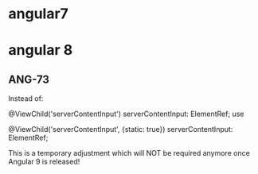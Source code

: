 # angular7
# angular 8
## ANG-73 

Instead of:

@ViewChild('serverContentInput') serverContentInput: ElementRef;
use

@ViewChild('serverContentInput', {static: true}) serverContentInput: ElementRef;


This is a temporary adjustment which will NOT be required anymore once Angular 9 is released!
